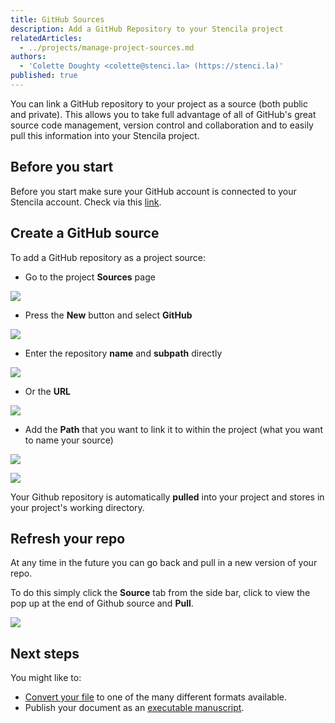 ```yaml
---
title: GitHub Sources
description: Add a GitHub Repository to your Stencila project
relatedArticles:
  - ../projects/manage-project-sources.md
authors:
  - 'Colette Doughty <colette@stenci.la> (https://stenci.la)'
published: true
---
```


You can link a GitHub repository to your project as a source (both public and private). This allows you to take full advantage of all of GitHub's great source code management, version control and collaboration and to easily pull this information into your Stencila project.

## Before you start

Before you start make sure your GitHub account is connected to your Stencila account. Check via this [link](https://hub.stenci.la/me/social/connections/).

## Create a GitHub source

To add a GitHub repository as a project source:

- Go to the project **Sources** page

![](http://stencila.github.io/hub/manager/snaps/project-sources-menu-item.png)

- Press the **New** button and select **GitHub**

![](http://stencila.github.io/hub/manager/snaps/project-sources-new-button.png)

- Enter the repository **name** and **subpath** directly

![](http://stencila.github.io/hub/manager/snaps/project-sources-new-github-repo.png)

- Or the **URL**

![](http://stencila.github.io/hub/manager/snaps/project-sources-new-github-url.png)

- Add the **Path** that you want to link it to within the project (what you want to name your source)

![](http://stencila.github.io/hub/manager/snaps/project-sources-new-path-field.png)

![](http://stencila.github.io/hub/manager/snaps/project-sources-new-create-button.png)

Your Github repository is automatically **pulled** into your project and stores in your project's working directory.

## Refresh your repo

At any time in the future you can go back and pull in a new version of your repo.

To do this simply click the **Source** tab from the side bar, click to view the pop up at the end of Github source and **Pull**.

![](https://i.imgur.com/wAxR8T8.png)

## Next steps

You might like to:

- [Convert your file](../projects/manage-project-sources.md) to one of the many different formats available.
- Publish your document as an [executable manuscript](../projects/publish-a-project.md).
